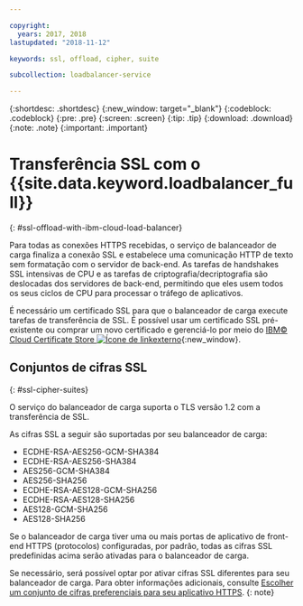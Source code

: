 ```yaml
---

copyright:
  years: 2017, 2018
lastupdated: "2018-11-12"

keywords: ssl, offload, cipher, suite

subcollection: loadbalancer-service

---
```


{:shortdesc: .shortdesc}
{:new_window: target="_blank"}
{:codeblock: .codeblock}
{:pre: .pre}
{:screen: .screen}
{:tip: .tip}
{:download: .download}
{:note: .note}
{:important: .important}

# Transferência SSL com o {{site.data.keyword.loadbalancer_full}}
{: #ssl-offload-with-ibm-cloud-load-balancer}

Para todas as conexões HTTPS recebidas, o serviço de balanceador de carga finaliza a conexão SSL e estabelece uma comunicação HTTP de texto sem formatação com o servidor de back-end. As tarefas de handshakes SSL intensivas de CPU e as tarefas de criptografia/decriptografia são deslocadas dos servidores de back-end, permitindo que eles usem todos os seus ciclos de CPU para processar o tráfego de aplicativos.

É necessário um certificado SSL para que o balanceador de carga execute tarefas de transferência de SSL. É possível usar um certificado SSL pré-existente ou comprar um novo certificado e gerenciá-lo por meio
do [IBM© Cloud Certificate Store ![Ícone de linkexterno](../../icons/launch-glyph.svg "Ícone de link externo")](https://cloud.ibm.com/classic/security/sslcerts){:new_window}.


## Conjuntos de cifras SSL
{: #ssl-cipher-suites}

O serviço do balanceador de carga suporta o TLS versão 1.2 com a transferência de SSL.

As cifras SSL a seguir são suportadas por seu balanceador de carga:

* ECDHE-RSA-AES256-GCM-SHA384
* ECDHE-RSA-AES256-SHA384
* AES256-GCM-SHA384
* AES256-SHA256
* ECDHE-RSA-AES128-GCM-SHA256
* ECDHE-RSA-AES128-SHA256
* AES128-GCM-SHA256
* AES128-SHA256

Se o balanceador de carga tiver uma ou mais portas de aplicativo de front-end HTTPS (protocolos) configuradas, por padrão, todas as cifras SSL predefinidas acima serão ativadas para o balanceador de carga.

Se necessário, será possível optar por ativar cifras SSL diferentes para seu balanceador de carga. Para obter informações adicionais, consulte [Escolher um conjunto de cifras preferenciais para seu aplicativo HTTPS](/docs/infrastructure/loadbalancer-service?topic=loadbalancer-service-choosing-a-preferred-cipher-suite-for-your-https-application).
{: note}
